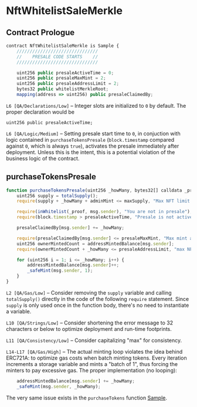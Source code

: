 # NftWhitelistSaleMerkle

## Contract Prologue

``` ts linenums="1"
contract NftWhitelistSaleMerkle is Sample {
    ///////////////////////////////
    //    PRESALE CODE STARTS    //
    ///////////////////////////////

    uint256 public presaleActiveTime = 0;
    uint256 public presaleMaxMint = 2;
    uint256 public presaleAddressLimit = 2;
    bytes32 public whitelistMerkleRoot;
    mapping(address => uint256) public presaleClaimedBy;
```

`L6 [QA/Declarations/Low]` – Integer slots are initialized to `0` by default. The proper declaration would be 

```uint256 public presaleActiveTime;```

`L6 [QA/Logic/Medium]` – Setting presale start time to `0`, in conjuction with logic contained in `purchaseTokensPresale` (`block.timestamp` compared against `0`, which is always `true`), activates the presale immediately after deployment. Unless this is the intent, this is a potential violation of the business logic of the contract. 

## purchaseTokensPresale
``` ts linenums="1"
function purchaseTokensPresale(uint256 _howMany, bytes32[] calldata _proof) external payable {
    uint256 supply = totalSupply();
    require(supply + _howMany + adminMint <= maxSupply, "Max NFT limit exceeded");

    require(inWhitelist(_proof, msg.sender), "You are not in presale");
    require(block.timestamp > presaleActiveTime, "Presale is not active");

    presaleClaimedBy[msg.sender] += _howMany;

    require(presaleClaimedBy[msg.sender] <= presaleMaxMint, "Max mint amount per session exceeded");
    uint256 ownerMintedCount = addressMintedBalance[msg.sender];
    require(ownerMintedCount + _howMany <= presaleAddressLimit, "max NFT per address exceeded");

    for (uint256 i = 1; i <= _howMany; i++) {
        addressMintedBalance[msg.sender]++;
        _safeMint(msg.sender, 1);
    }
}
```

`L2 [QA/Gas/Low]` – Consider removing the `supply` variable and calling `totalSupply()` directly in the code of the following `require` statement. Since `supply` is only used once in the function body, there's no need to instantiate a variable.

`L10 [QA/Strings/Low]` – Consider shortening the error message to 32 characters or below to optimize deployment and run-time footprints.

`L11 [QA/Consistency/Low]` – Consider capitalizing "max" for consistency. 

`L14-L17 [QA/Gas/High]` – The actual minting loop violates the idea behind ERC721A: to optimize gas costs when batch minting tokens. Every iteration increments a storage variable and mints a "batch of 1", thus forcing the minters to pay excessive gas. The proper implementation (no looping):

``` ts
    addressMintedBalance[msg.sender] += _howMany;
    _safeMint(msg.sender, _howMany);
```

The very same issue exists in the `purchaseTokens` function [Sample](Sample.md).
